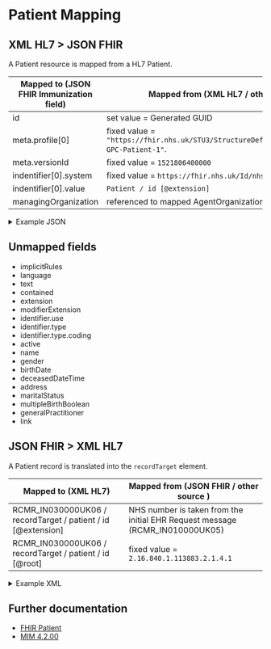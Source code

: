 # Patient Mapping

## XML HL7 > JSON FHIR

A Patient resource is mapped from a HL7 Patient.

| Mapped to (JSON FHIR Immunization field) | Mapped from (XML HL7 / other source)                                                                                                                                     |
|------------------------------------------|--------------------------------------------------------------------------------------------------------------------------------------------------------------------------|
| id                                       | set value = Generated GUID                                                                                                                                               |
| meta.profile\[0]                         | fixed value = `"https://fhir.nhs.uk/STU3/StructureDefinition/CareConnect-GPC-Patient-1"`.                                                                                |
| meta.versionId                           | fixed value = `1521806400000`                                                                                                                                            |
| indentifier\[0].system                   | fixed value = `https://fhir.nhs.uk/Id/nhs-number`                                                                                                                        |
| indentifier\[0].value                    | `Patient / id [@extension]`                                                                                                                                              |
| managingOrganization                     | referenced to mapped AgentOrganization: [Organization](https://github.com/NHSDigital/patient-switching-adaptors-mapping-documentation/blob/main/organisations/README.md) |

<details>
    <summary>Example JSON</summary>

```JSON
{
    "resource": {
        "resourceType": "Patient",
        "id": "82c11ce2-7d9f-49a7-930b-0a195e1e9775",
        "meta": {
            "versionId": "1521806400000",
            "profile": [
                "https://fhir.nhs.uk/STU3/StructureDefinition/CareConnect-GPC-Patient-1"
            ]
        },
        "identifier": [
            {
                "system": "https://fhir.nhs.uk/Id/nhs-number",
                "value": "5538824210"
            }
        ],
    }
}
```
</details>

## Unmapped fields

 - implicitRules
 - language
 - text
 - contained
 - extension
 - modifierExtension
 - identifier.use
 - identifier.type
 - identifier.type.coding
 - active
 - name
 - gender
 - birthDate
 - deceasedDateTime
 - address
 - maritalStatus
 - multipleBirthBoolean 
 - generalPractitioner
 - link

## JSON FHIR > XML HL7

A Patient record is translated into the `recordTarget` element.

| Mapped to (XML HL7)                                           | Mapped from (JSON FHIR / other source )                                      |
|---------------------------------------------------------------|------------------------------------------------------------------------------|
| RCMR_IN030000UK06 / recordTarget / patient / id \[@extension] | NHS number is taken from the initial EHR Request message (RCMR_IN010000UK05) |
| RCMR_IN030000UK06 / recordTarget / patient / id \[@root]      | fixed value = `2.16.840.1.113883.2.1.4.1`                                    |


<details>
    <summary>Example XML</summary>

```XML
<RCMR_IN030000UK06 xmlns="urn:hl7-org:v3" xmlns:xsi="http://www.w3.org/2001/XMLSchema-instance" xsi:schemaLocation="urn:hl7-org:v3 ..\Schemas\RCMR_IN030000UK06.xsd">
...
    <recordTarget typeCode="RCT">
        <patient classCode="PAT">
            <id root="2.16.840.1.113883.2.1.4.1" extension="9729734194" />
        </patient>
    </recordTarget>
...
</RCMR_IN030000UK06>
```

</details>

## Further documentation

- [FHIR Patient](https://fhir.nhs.uk/STU3/StructureDefinition/CareConnect-GPC-Patient-1)
- [MIM 4.2.00](https://data.developer.nhs.uk/dms/mim/4.2.00/Index.htm)
